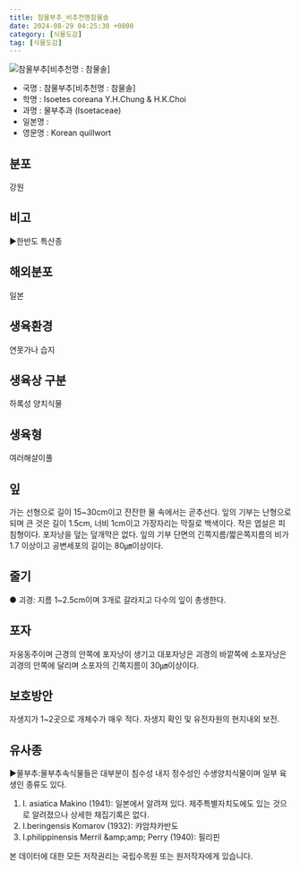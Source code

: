 ```yaml
---
title: 참물부추_비추천명참물솔
date: 2024-08-29 04:25:30 +0800
category: [식물도감]
tag: [식물도감]
---
```




![참물부추[비추천명 : 참물솔]](/fileUpload/plants/basic/Isoetaceae/Isoetes/211/211_1_th2.JPG)
- 국명 : 참물부추[비추천명 : 참물솔]
- 학명 : Isoetes coreana Y.H.Chung & H.K.Choi
- 과명 : 물부추과 (Isoetaceae)
- 일본명 : 
- 영문명 : Korean quillwort


## 분포
강원
## 비고
▶한반도 특산종
## 해외분포
일본
## 생육환경
연못가나 습지
## 생육상 구분
하록성 양치식물
## 생육형
여러해살이풀
## 잎
가는 선형으로 길이 15~30cm이고 잔잔한 물 속에서는 곧추선다. 잎의 기부는 난형으로 되며 큰 것은 길이 1.5cm, 너비 1cm이고 가장자리는 막질로 백색이다. 작은 엽설은 피침형이다. 포자낭을 덮는 덮개막은 없다. 잎의 기부 단면의 긴쪽지름/짧은쪽지름의 비가 1.7 이상이고 공변세포의 길이는 80㎛이상이다.
## 줄기
● 괴경: 지름 1~2.5cm이며 3개로 갈라지고 다수의 잎이 총생한다.
## 포자
자웅동주이며 근경의 안쪽에 포자낭이 생기고 대포자낭은 괴경의 바깥쪽에 소포자낭은 괴경의 안쪽에 달리며 소포자의 긴쪽지름이 30㎛이상이다.
## 보호방안
자생지가 1~2곳으로 개체수가 매우 적다. 자생지 확인 및 유전자원의 현지내외 보전.
## 유사종
▶물부추:물부추속식물들은 대부분이 침수성 내지 정수성인 수생양치식물이며 일부 육생인 종류도 있다.1. I. asiatica Makino (1941): 일본에서 알려져 있다. 제주특별자치도에도 있는 것으로 알려졌으나 상세한 채집기록은 없다. 2. I.beringensis Komarov (1932): 캬암챠카반도3. I.philippinensis Merril &amp;amp;amp; Perry (1940): 필리핀






본 데이터에 대한 모든 저작권리는 국립수목원 또는 원저작자에게 있습니다.
